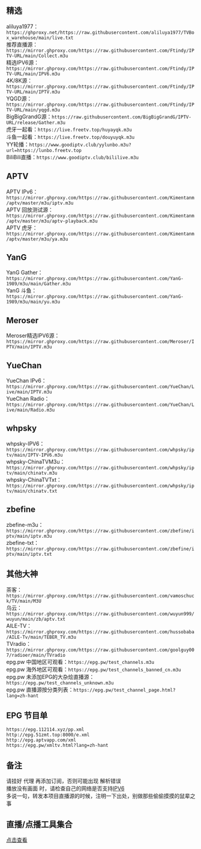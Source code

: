 ## 精选
aliluya1977：`https://ghproxy.net/https://raw.githubusercontent.com/aliluya1977/TVBox_warehouse/main/live.txt`  
推荐直播源：`https://mirror.ghproxy.com/https://raw.githubusercontent.com/Ftindy/IPTV-URL/main/Collect.m3u`    
精选IPV6源：`https://mirror.ghproxy.com/https://raw.githubusercontent.com/Ftindy/IPTV-URL/main/IPV6.m3u`    
4K/8K源：`https://mirror.ghproxy.com/https://raw.githubusercontent.com/Ftindy/IPTV-URL/main/IPTV.m3u`    
YQGD源：`https://mirror.ghproxy.com/https://raw.githubusercontent.com/Ftindy/IPTV-URL/main/yqgd.m3u`    
BigBigGrandG源：`https://raw.githubusercontent.com/BigBigGrandG/IPTV-URL/release/Gather.m3u`   
虎牙一起看：`https://live.freetv.top/huyayqk.m3u`    
斗鱼一起看：`https://live.freetv.top/douyuyqk.m3u`    
YY轮播：`https://www.goodiptv.club/yylunbo.m3u?url=https://lunbo.freetv.top`    
BiliBili直播：`https://www.goodiptv.club/bililive.m3u`    

## APTV
APTV IPv6：`https://mirror.ghproxy.com/https://raw.githubusercontent.com/Kimentanm/aptv/master/m3u/iptv.m3u`    
APTV 回放测试源：`https://mirror.ghproxy.com/https://raw.githubusercontent.com/Kimentanm/aptv/master/m3u/aptv-playback.m3u`    
APTV 虎牙：`https://mirror.ghproxy.com/https://raw.githubusercontent.com/Kimentanm/aptv/master/m3u/ya.m3u`    

## YanG
YanG Gather：`https://mirror.ghproxy.com/https://raw.githubusercontent.com/YanG-1989/m3u/main/Gather.m3u`    
YanG 斗鱼：`https://mirror.ghproxy.com/https://raw.githubusercontent.com/YanG-1989/m3u/main/yu.m3u`      

## Meroser
Meroser精选IPV6源：`https://mirror.ghproxy.com/https://raw.githubusercontent.com/Meroser/IPTV/main/IPTV.m3u`      

## YueChan
YueChan IPv6：`https://mirror.ghproxy.com/https://raw.githubusercontent.com/YueChan/Live/main/IPTV.m3u`      
YueChan Radio：`https://mirror.ghproxy.com/https://raw.githubusercontent.com/YueChan/Live/main/Radio.m3u`      

## whpsky
whpsky-IPV6：`https://mirror.ghproxy.com/https://raw.githubusercontent.com/whpsky/iptv/main/IPTV-IPV6.m3u`      
whpsky-ChinaTVM3u：`https://mirror.ghproxy.com/https://raw.githubusercontent.com/whpsky/iptv/main/chinatv.m3u`      
whpsky-ChinaTVTxt：`https://mirror.ghproxy.com/https://raw.githubusercontent.com/whpsky/iptv/main/chinatv.txt`      

## zbefine
zbefine-m3u：`https://mirror.ghproxy.com/https://raw.githubusercontent.com/zbefine/iptv/main/iptv.m3u`      
zbefine-txt：`https://mirror.ghproxy.com/https://raw.githubusercontent.com/zbefine/iptv/main/iptv.txt`      

## 其他大神
茶客：`https://mirror.ghproxy.com/https://raw.githubusercontent.com/vamoschuck/TV/main/M3U`      
乌云：`https://mirror.ghproxy.com/https://raw.githubusercontent.com/wuyun999/wuyun/main/zb/aptv.txt`      
AILE-TV：`https://mirror.ghproxy.com/https://raw.githubusercontent.com/hussobaba/AILE-Tv/main/TEBER_TV.m3u`      
TVradio：`https://mirror.ghproxy.com/https://raw.githubusercontent.com/goolguy007/radioer/main/TVradio`      
epg.pw 中国地区可观看：`https://epg.pw/test_channels.m3u`      
epg.pw 海外地区可观看：`https://epg.pw/test_channels_banned_cn.m3u`      
epg.pw 未添加EPG的大杂烩直播源：`https://epg.pw/test_channels_unknown.m3u`      
 epg.pw 直播源按分类列表：`https://epg.pw/test_channel_page.html?lang=zh-hant`     

## EPG 节目单
```
https://epg.112114.xyz/pp.xml  
http://epg.51zmt.top:8000/e.xml  
http://epg.aptvapp.com/xml  
https://epg.pw/xmltv.html?lang=zh-hant  
```

## 备注
请挂好 代理 再添加订阅，否则可能出现 解析错误  
播放没有画面 时，请检查自己的网络是否支持[IPV6](https://test-ipv6.com/)   
多说一句，转发本项目直播源的时候，注明一下出处，别做那些偷偷摸摸的鼠辈之事  

## 直播/点播工具集合
[点击查看](https://tools.v1.mk/)  
